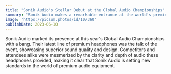 ```yaml
---
title: "Sonik Audio's Stellar Debut at the Global Audio Championships"
summary: "Sonik Audio makes a remarkable entrance at the world's premier audio competition."
image: 'https://picsum.photos/id/10/360'
publishDate: 2023-06-10
---
```


Sonik Audio marked its presence at this year's Global Audio Championships with a bang. Their latest line of premium headphones was the talk of the event, showcasing superior sound quality and design. Competitors and attendees alike were mesmerized by the clarity and depth of audio these headphones provided, making it clear that Sonik Audio is setting new standards in the world of premium audio equipment.
